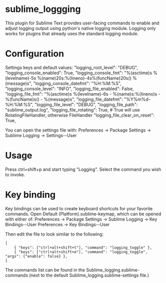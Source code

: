 # sublime_loggging
This plugin for Sublime Text provides user-facing commands to enable and adjust
logging output using python's native logging module. Logging only works for
plugins that already uses the standard logging module.


# Configuration
Settings keys and default values:
    "logging_root_level": "DEBUG",
    "logging_console_enabled": True,
    "logging_console_fmt": "%(asctime)s %(levelname)-5s %(name)20s:%(lineno)-4s%(funcName)20s() %(message)s",
    "logging_console_datefmt": "%H:%M:%S",
    "logging_console_level": "INFO",
    "logging_file_enabled": False,
    "logging_file_fmt": "%(asctime)s %(levelname)-6s - %(name)s:%(lineno)s - %(funcName)s() - %(message)s",
    "logging_file_datefmt": "%Y%m%d-%H:%M:%S",
    "logging_file_level": "DEBUG",
    "logging_file_path": "sublime_output.log",
    "logging_file_rotating": True, # True will use RotatingFileHandler, otherwise FileHandler
    "logging_file_clear_on_reset": True,


You can open the settings file with:
    Preferences -> Package Settings -> Sublime Logging -> Settings--User


# Usage
Press ctrl+shift+p and start typing "Logging". Select the command you wish to invoke.


# Key binding
Key bindings can be used to create keyboard shortcuts for your favorite commands.
Open Default (Platform).sublime-keymap, which can be opened with either of:
    Preferences -> Package Settings -> Sublime Logging -> Key Bindings--User
    Preferences -> Key Bindings--User

Then edit the file to look similar to the following:
```
[
    { "keys": ["ctrl+alt+shift+t"], "command": "logging_toggle" },
    { "keys": ["ctrl+alt+shift+e"], "command": "logging_toggle", "args": {"enable": false} },
]
```

The commands list can be found in the Sublime_logging.sublime-commands (next to the default
Sublime_logging.sublime-settings file.)
